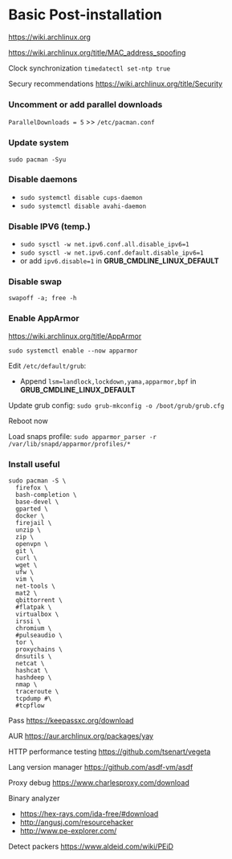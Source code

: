 # Basic Post-installation

https://wiki.archlinux.org

https://wiki.archlinux.org/title/MAC_address_spoofing


Clock synchronization
`timedatectl set-ntp true`

Secury recommendations
https://wiki.archlinux.org/title/Security

### Uncomment or add parallel downloads
`ParallelDownloads = 5` >> `/etc/pacman.conf`

### Update system
`sudo pacman -Syu`

### Disable daemons
- `sudo systemctl disable cups-daemon`
- `sudo systemctl disable avahi-daemon`

### Disable IPV6 (temp.)
- `sudo sysctl -w net.ipv6.conf.all.disable_ipv6=1`
- `sudo sysctl -w net.ipv6.conf.default.disable_ipv6=1`
- or add `ipv6.disable=1` in **GRUB_CMDLINE_LINUX_DEFAULT**

### Disable swap
`swapoff -a; free -h`

### Enable AppArmor
https://wiki.archlinux.org/title/AppArmor

`sudo systemctl enable --now apparmor`

Edit `/etc/default/grub`:
 - Append `lsm=landlock,lockdown,yama,apparmor,bpf` in **GRUB_CMDLINE_LINUX_DEFAULT**

Update grub config: `sudo grub-mkconfig -o /boot/grub/grub.cfg`

Reboot now

Load snaps profile: `sudo apparmor_parser -r /var/lib/snapd/apparmor/profiles/*`

### Install useful
```shell
sudo pacman -S \
  firefox \
  bash-completion \
  base-devel \
  gparted \
  docker \
  firejail \
  unzip \
  zip \
  openvpn \
  git \
  curl \
  wget \
  ufw \
  vim \
  net-tools \
  mat2 \
  qbittorrent \
  #flatpak \
  virtualbox \
  irssi \
  chromium \
  #pulseaudio \
  tor \
  proxychains \
  dnsutils \
  netcat \
  hashcat \
  hashdeep \
  nmap \
  traceroute \
  tcpdump #\
  #tcpflow
```

Pass
https://keepassxc.org/download

AUR
https://aur.archlinux.org/packages/yay

HTTP performance testing
https://github.com/tsenart/vegeta

Lang version manager
https://github.com/asdf-vm/asdf

Proxy debug
https://www.charlesproxy.com/download

Binary analyzer
- https://hex-rays.com/ida-free/#download
- http://angusj.com/resourcehacker
- http://www.pe-explorer.com/

Detect packers
https://www.aldeid.com/wiki/PEiD

